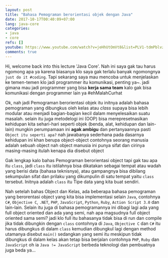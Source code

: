 ```yaml
---
layout: post
title: "Bahasa Pemograman berorientasi objek dengan Java"
date: 2017-10-17T00:40:09+07:00
lang: java-core
categories:
- java
- core
refs: []
youtube: https://www.youtube.com/watch?v=jeHhUtOmVt8&list=PLV1-tdmPblvz0NCFYgVQaQEOTWJCjjucO&index=3
comments: true
---
```


Hi, welcome back into this lecture 'Java Core'. Nah ini saya gak tau harus ngomong apa ya karena biasanya klo saya gak terlalu banyak ngomongnya `just do it #coding`. Tapi sekarang saya mau mencoba untuk menjelaskan ke temen-temen klo jadi programmer itu komunikasi, penting ya~. jadi gimana mau jadi programmer yang bisa **kerja sama team** kalo gak bisa komunikasi dengan programmer lain ya #ehMalahCurhat

Ok, nah jadi Pemograman berorientasi objek itu initnya adalah bahasa pemograman yang dibungkus oleh kelas atau _class_ supaya bisa lebih modular atau menjadi bagian-bagian kecil dalam menyelesaikan suatu masalah. selain itu juga metodelogi ini (OOP) bisa merepresetnasikan kehidupan kita sehari-hari seperti objek (benda, alat, kehidupan dan lain-lain) mungkin perumpamaan ini **agak ambigu** dan pertanyaannya pasti `Object itu seperti apa?` nah jawabanya sederhana pada dasarnya kehidupan ini khan berupa object-object contohnya seorang manusia adalah sebuah object nah object manusia ini punya sifat dan cirinya masing-masing itulah kenapa dia disebut object

Gak lengkap kalo bahas Pemograman berorientasi object tapi gak tau apa itu `class`, jadi `class` itu istilahnya bisa dikatakan sebagai tempat atau wadah yang berisi data (bahasa teknisnya), atau gampangnya bisa dibilang sekumpulan sifat dan prilaku yang dikumpulin di satu tempat yaitu `class` tersebut. Initnya adalah `class` itu Tipe data yang kita buat sendiri.

Nah setelah bahas Object dan Kelas, ada beberapa bahasa pemograman yang berorentasi object yang kita bisa implementasi selain `Java`, contohnya `C#`, `Objective C`, `.NET`, `PHP`, `JavaScript`, `Python`, `Ruby`, `Action Script 3.0` dan lain-lain. Selain itu juga di bahasa pemogramannya ini dibagi lagi ada yang full object oriented dan ada yang semi, nah apa magsudnya full object oriented sama semi? jadi klo full itu bahasanya tidak bisa di run dan compile jika tidak dibungkin dengan `class` contohnya di `Java`, `Objective C` dan `C#` itu harus dibungkus di dalam `class` kemudian dibungkul lagi dengan method utamanya disebut `main()` sedangkan yang semi itu meskipun tidak dibungkus di dalam kelas akan tetap bisa berjalan contohnya `PHP`, `Ruby` dan `JavaScript` oh ia `Java != JavaScript` berbeda teknologi dan pembuatnya juga beda ya...